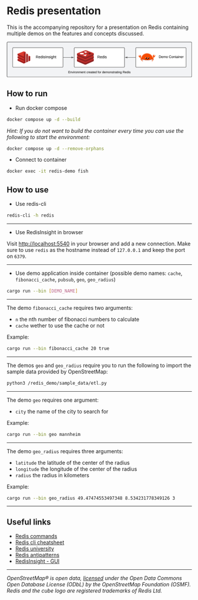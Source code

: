 # Redis presentation

This is the accompanying repository for a presentation on Redis containing multiple demos on the features and concepts
discussed.

![Overview of created environment](assets/demo_environment.png)

## How to run

- Run docker compose

```bash
docker compose up -d --build
```

_Hint: If you do not want to build the container every time you can use the following to start the environment:_

```bash
docker compose up -d --remove-orphans
```

- Connect to container

```bash
docker exec -it redis-demo fish
```

## How to use

- Use redis-cli

```bash
redis-cli -h redis
```

---

- Use RedisInsight in browser

Visit [http://localhost:5540](http://localhost:5540) in your browser and add a new connection. Make sure to use `redis`
as the hostname instead of `127.0.0.1` and keep the port on `6379`.

---

- Use demo application inside container (possible demo names: `cache`, `fibonacci_cache`, `pubsub`, `geo`, `geo_radius`)

```bash
cargo run --bin [DEMO_NAME]
```

---

The demo `fibonacci_cache` requires two arguments:

- `n` the nth number of fibonacci numbers to calculate
- `cache` wether to use the cache or not

Example:

```bash
cargo run --bin fibonacci_cache 20 true
```

---

The demos `geo` and `geo_radius` require you to run the following to import the sample data provided by OpenStreetMap:

```bash
python3 /redis_demo/sample_data/etl.py
```

---

The demo `geo` requires one argument:

- `city` the name of the city to search for

Example:

```bash
cargo run --bin geo mannheim
```

---

The demo `geo_radius` requires three arguments:

- `latitude` the latitude of the center of the radius
- `longitude` the longitude of the center of the radius
- `radius` the radius in kilometers

Example:

```bash
cargo run --bin geo_radius 49.47474553497348 8.534231778349126 3
```

---

## Useful links

- [Redis commands](https://redis.io/commands)
- [Redis cli cheatsheet](https://redis.io/topics/rediscli)
- [Redis university](https://university.redis.com/)
- [Redis antipatterns](https://developer.redis.com/howtos/antipatterns/)
- [RedisInsight - GUI](https://github.com/RedisInsight/RedisInsight)

---

_OpenStreetMap® is open data, [licensed](https://www.openstreetmap.org/copyright) under the Open Data Commons Open
Database License (ODbL) by the OpenStreetMap Foundation (OSMF)._
_Redis and the cube logo are registered trademarks of Redis Ltd._